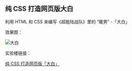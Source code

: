 ## 纯 CSS 打造网页版大白

利用 HTML 和 CSS 来编写《超能陆战队》里的 “暖男” -「大白」

效果图：

![大白](https://raw.githubusercontent.com/qinbin52qiul/MarkdownPhotos/master/web/css/20181206171313.png)

实验楼链接：

[纯 CSS 打造网页版「大白」](https://www.shiyanlou.com/courses/328)